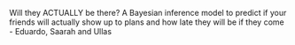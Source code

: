 Will they ACTUALLY be there? A Bayesian inference model to predict if your friends will actually show up to plans and how late they will be if they come - Eduardo, Saarah and Ullas